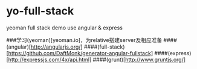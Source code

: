 yo-full-stack
=============

yeoman full stack demo use angular & express 

###学习(yeoman)[yeoman.io]，为relative搭建server及相应准备
####(angular)[http://angularjs.org/]
####(full-stack)[https://github.com/DaftMonk/generator-angular-fullstack]
####(express)[http://expressjs.com/4x/api.html]
####(grunt)[http://www.gruntjs.org/]

